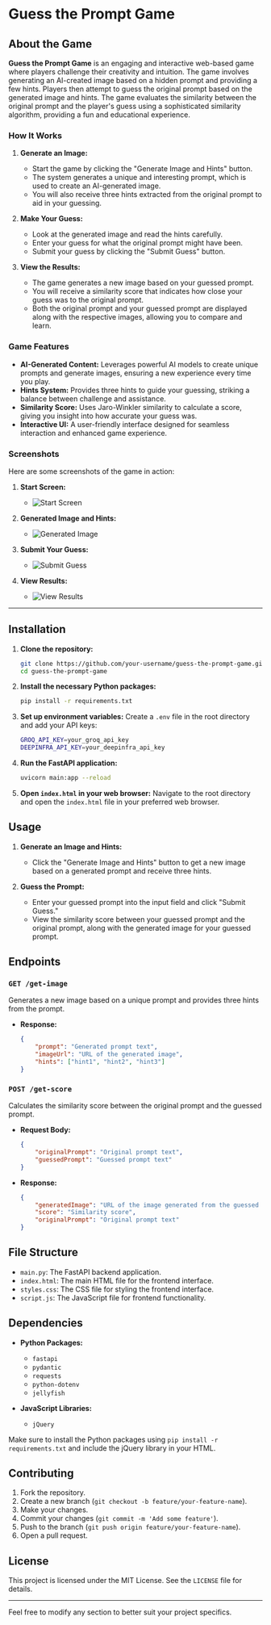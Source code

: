 # Guess the Prompt Game


## About the Game

**Guess the Prompt Game** is an engaging and interactive web-based game where players challenge their creativity and intuition. The game involves generating an AI-created image based on a hidden prompt and providing a few hints. Players then attempt to guess the original prompt based on the generated image and hints. The game evaluates the similarity between the original prompt and the player's guess using a sophisticated similarity algorithm, providing a fun and educational experience.

### How It Works

1. **Generate an Image:**
   - Start the game by clicking the "Generate Image and Hints" button.
   - The system generates a unique and interesting prompt, which is used to create an AI-generated image.
   - You will also receive three hints extracted from the original prompt to aid in your guessing.

2. **Make Your Guess:**
   - Look at the generated image and read the hints carefully.
   - Enter your guess for what the original prompt might have been.
   - Submit your guess by clicking the "Submit Guess" button.

3. **View the Results:**
   - The game generates a new image based on your guessed prompt.
   - You will receive a similarity score that indicates how close your guess was to the original prompt.
   - Both the original prompt and your guessed prompt are displayed along with the respective images, allowing you to compare and learn.

### Game Features

- **AI-Generated Content:** Leverages powerful AI models to create unique prompts and generate images, ensuring a new experience every time you play.
- **Hints System:** Provides three hints to guide your guessing, striking a balance between challenge and assistance.
- **Similarity Score:** Uses Jaro-Winkler similarity to calculate a score, giving you insight into how accurate your guess was.
- **Interactive UI:** A user-friendly interface designed for seamless interaction and enhanced game experience.

### Screenshots

Here are some screenshots of the game in action:

1. **Start Screen:**
   - ![Start Screen](screenshots/start_screen.png)

2. **Generated Image and Hints:**
   - ![Generated Image](screenshots/generated_image.png)

3. **Submit Your Guess:**
   - ![Submit Guess](screenshots/submit_guess.png)

4. **View Results:**
   - ![View Results](screenshots/view_results.png)

---


## Installation

1. **Clone the repository:**
    ```sh
    git clone https://github.com/your-username/guess-the-prompt-game.git
    cd guess-the-prompt-game
    ```

2. **Install the necessary Python packages:**
    ```sh
    pip install -r requirements.txt
    ```

3. **Set up environment variables:**
    Create a `.env` file in the root directory and add your API keys:
    ```sh
    GROQ_API_KEY=your_groq_api_key
    DEEPINFRA_API_KEY=your_deepinfra_api_key
    ```

4. **Run the FastAPI application:**
    ```sh
    uvicorn main:app --reload
    ```

5. **Open `index.html` in your web browser:**
    Navigate to the root directory and open the `index.html` file in your preferred web browser.

## Usage

1. **Generate an Image and Hints:**
    - Click the "Generate Image and Hints" button to get a new image based on a generated prompt and receive three hints.

2. **Guess the Prompt:**
    - Enter your guessed prompt into the input field and click "Submit Guess."
    - View the similarity score between your guessed prompt and the original prompt, along with the generated image for your guessed prompt.

## Endpoints

### `GET /get-image`
Generates a new image based on a unique prompt and provides three hints from the prompt.
- **Response:**
    ```json
    {
        "prompt": "Generated prompt text",
        "imageUrl": "URL of the generated image",
        "hints": ["hint1", "hint2", "hint3"]
    }
    ```

### `POST /get-score`
Calculates the similarity score between the original prompt and the guessed prompt.
- **Request Body:**
    ```json
    {
        "originalPrompt": "Original prompt text",
        "guessedPrompt": "Guessed prompt text"
    }
    ```
- **Response:**
    ```json
    {
        "generatedImage": "URL of the image generated from the guessed prompt",
        "score": "Similarity score",
        "originalPrompt": "Original prompt text"
    }
    ```

## File Structure

- `main.py`: The FastAPI backend application.
- `index.html`: The main HTML file for the frontend interface.
- `styles.css`: The CSS file for styling the frontend interface.
- `script.js`: The JavaScript file for frontend functionality.

## Dependencies

- **Python Packages:**
    - `fastapi`
    - `pydantic`
    - `requests`
    - `python-dotenv`
    - `jellyfish`

- **JavaScript Libraries:**
    - `jQuery`

Make sure to install the Python packages using `pip install -r requirements.txt` and include the jQuery library in your HTML.

## Contributing

1. Fork the repository.
2. Create a new branch (`git checkout -b feature/your-feature-name`).
3. Make your changes.
4. Commit your changes (`git commit -m 'Add some feature'`).
5. Push to the branch (`git push origin feature/your-feature-name`).
6. Open a pull request.

## License

This project is licensed under the MIT License. See the `LICENSE` file for details.

---

Feel free to modify any section to better suit your project specifics.
